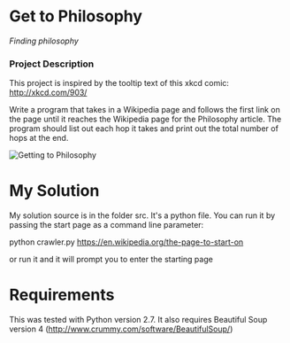 # Get to Philosophy
*Finding philosophy*

### Project Description
This project is inspired by the tooltip text of this xkcd comic: http://xkcd.com/903/

Write a program that takes in a Wikipedia page and follows the first
link on the page until it reaches the Wikipedia page for the
Philosophy article. The program should list out each hop it takes and
print out the total number of hops at the end.

![Getting to Philosophy](/CodeHS_to_Philosophy.png)


# My Solution 
My solution source is in the folder src.  It's a python
file. You can run it by passing the start page as a command line parameter: 

python crawler.py https://en.wikipedia.org/the-page-to-start-on

or run it and it will prompt you to enter the starting page

# Requirements
This was tested with Python version 2.7.  It also requires Beautiful
Soup version 4 (http://www.crummy.com/software/BeautifulSoup/)